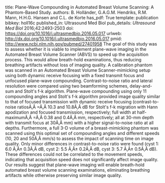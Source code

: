 title: Plane-Wave Compounding in Automated Breast Volume Scanning: A Phantom-Based Study.
authors: B. Holländer, G.A.G.M. Hendriks, R.M. Mann, H.H.G. Hansen and C.L. de Korte
has_pdf: True
template: publication
bibkey: holl16c
published_in: Ultrasound Med Biol
pub_details: <i>Ultrasound Med Biol</i> 2016;42:2493-2503
doi: https://doi.org/10.1016/j.ultrasmedbio.2016.05.017
urlweb: http://dx.doi.org/10.1016/j.ultrasmedbio.2016.05.017
pmid: http://www.ncbi.nlm.nih.gov/pubmed/27401958
The goal of this study was to assess whether it is viable to implement plane-wave imaging in the Automated Breast Volume Scanner (ABVS) to speed up the acquisition process. This would allow breath-hold examinations, thus reducing breathing artifacts without loss of imaging quality. A calibration phantom was scanned in an Automated Breast Volume Scanner-mimicking setup using both dynamic receive focusing with a fixed transmit focus and unfocused plane-wave compounding. Contrast-to-noise ratio and lateral resolution were compared using two beamforming schemes, delay-and-sum and Stolt's f-k algorithm. Plane-wave compounding using only 11 compounding angles and Stolt's f-k algorithm provided image quality similar to that of focused transmission with dynamic receive focusing (contrast-to-noise ratiosÃ‚Â =Ã‚Â 10.3 and 10.8Ã‚Â dB for Stolt's f-k migration with Hann apodization and focused transmission, respectively; full width at half-maximumÃ‚Â =Ã‚Â 0.38 and 0.4Ã‚Â mm, respectively; all at 30-mm depth with transmit focus at 30Ã‚Â mm) with a higher signal-to-noise ratio at all depths. Furthermore, a full 3-D volume of a breast-mimicking phantom was scanned using this optimal set of compounding angles and different speeds (10, 20 and 50Ã‚Â mm/s) to assess the impact of scanning time on image quality. Only minor differences in contrast-to-noise ratio were found (cyst 1: 6.0 Ã‚Â± 0.3Ã‚Â dB, cyst 2: 5.5 Ã‚Â± 0.2Ã‚Â dB, cyst 3: 5.7 Ã‚Â± 0.5Ã‚Â dB). These differences could not be correlated to the movement speeds, indicating that acquisition speed does not significantly affect image quality. Our results suggest that plane-wave imaging will enable breath-hold automated breast volume scanning examinations, eliminating breathing artifacts while otherwise preserving similar image quality.

